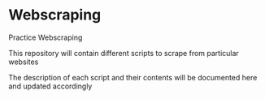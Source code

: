# Webscraping
Practice Webscraping

This repository will contain different scripts to scrape from particular websites

The description of each script and their contents will be documented here and updated accordingly
